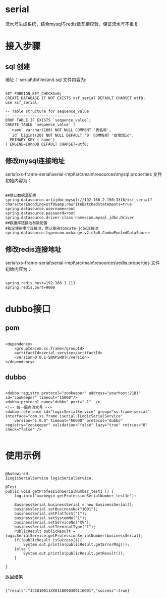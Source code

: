 # serial
流水号生成系统，结合mysql与redis做互相校验，保证流水号不重复

# 接入步骤
## sql 创建
地址：
serial\dbfiles\init.sql
文件内容为:
```

SET FOREIGN_KEY_CHECKS=0;
CREATE DATABASE IF NOT EXISTS xsf_serial DEFAULT CHARSET utf8;
use xsf_serial;
-- ----------------------------
-- Table structure for sequence_value
-- ----------------------------
DROP TABLE IF EXISTS `sequence_value`;
CREATE TABLE `sequence_value` (
  `name` varchar(100) NOT NULL COMMENT '表名称',
  `id` bigint(20) NOT NULL DEFAULT '0' COMMENT '自增加id',
  PRIMARY KEY (`name`)
) ENGINE=InnoDB DEFAULT CHARSET=utf8;

```

## 修改mysql连接地址
serial\xs-frame-serial\serial-impl\src\main\resources\mysql.properties
文件初始内容为：
```

##默认数据源配置
spring.datasource.url=jdbc:mysql://192.168.2.150:3316/xsf_serial?characterEncoding=utf8&amp;rewriteBatchedStatements=true
spring.datasource.username=root
spring.datasource.password=root
spring.datasource.driver-class-name=com.mysql.jdbc.Driver
##数据库链接池参数配置
#指定使用哪个连接池，默认使用tomcate-jdbc连接池
spring.datasource.type=com.mchange.v2.c3p0.ComboPooledDataSource

```

## 修改redis连接地址
serial\xs-frame-serial\serial-impl\src\main\resources\redis.properties
文件初始内容为：
```

spring.redis.host=192.168.1.111
spring.redis.port=9000

```



# dubbo接口
## pom

```

<dependency>
	<groupId>com.xs.frame</groupId>
	<artifactId>serial-service</artifactId>
	<version>0.0.1-SNAPSHOT</version>
</dependency>

```

## dubbo
```

<dubbo:registry protocol="zookeeper" address="yourhost:2181" id="zookeeper" timeout="15000"/>
<dubbo:protocol name="dubbo" port="-1"  />
<!-- 统一服务流水号 -->
<dubbo:reference id="logicSerialService" group="xs-frame-serial" interface="com.xs.frame.iserial.ILogicSerialService" 
	version="1.0.0" timeout="60000" protocol="dubbo" registry="zookeeper" validation="false" lazy="true" retries="0" check="false" />
	
```
		


# 使用示例

```

@Autowired
ILogicSerialService logicSerialService;

@Test
public void getProfessionSerialNumber_test1 () {
	log.info("==>begin getProfessionSerialNumber_test1e");

	BusinessSerial businessSerial = new BusinessSerial();
	businessSerial.setBusinessNo("1001");
	businessSerial.setPlatform("1");
	businessSerial.setSystemNo("1");
	businessSerial.setServiceNo("XV");
	businessSerial.setTerminalType("1");
	PublicResult publicResult = logicSerialService.getProfessionSerialNumber(businessSerial);
	if(!publicResult.isSuccess()){
		System.out.println(publicResult.getErrorMsg());
	}else {
		System.out.println(publicResult.getResult());
	}

}

```

返回结果
```

{"result":"JC1010011XV0118090300116001","success":true}

```


